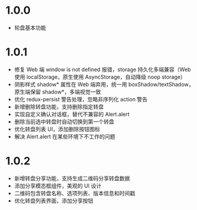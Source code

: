# 1.0.0

- 轮盘基本功能

# 1.0.1

- 修复 Web 端 window is not defined 报错，storage 持久化多端兼容（Web 使用 localStorage，原生使用 AsyncStorage，自动降级 noop storage）
- 阴影样式 shadow* 属性在 Web 端弃用，统一用 boxShadow/textShadow，原生端保留 shadow*，多端视觉一致
- 优化 redux-persist 警告处理，忽略非序列化 action 警告
- 新增删除转盘功能，支持删除指定转盘
- 实现自定义确认对话框，替代不兼容的 Alert.alert
- 删除当前选中转盘时自动切换到第一个转盘
- 优化转盘列表 UI，添加删除按钮图标
- 解决 Alert.alert 在某些环境下不工作的问题

# 1.0.2

- 新增转盘分享功能，支持生成二维码分享转盘数据
- 添加分享模态框组件，美观的 UI 设计
- 二维码包含转盘名称、选项列表、版本信息和时间戳
- 优化转盘列表界面，添加分享按钮
